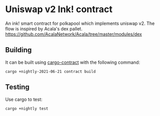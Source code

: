 # Uniswap v2 Ink! contract

An ink! smart contract for polkapool which implements uniswap v2. The flow is inspired by Acala's dex pallet. https://github.com/AcalaNetwork/Acala/tree/master/modules/dex

## Building

It can be built using [cargo-contract](https://github.com/paritytech/cargo-contract) with the following command:

```
cargo +nightly-2021-06-21 contract build
```

## Testing

Use cargo to test:

```
cargo +nightly test
```
